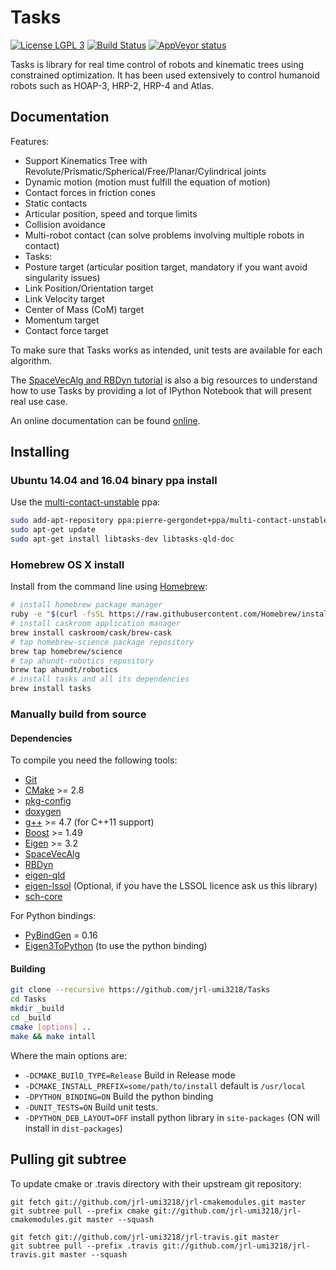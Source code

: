 # Tasks

[![License LGPL 3](https://img.shields.io/badge/license-LGPLv3-green.svg)](http://www.gnu.org/licenses/lgpl-3.0.txt)
[![Build Status](https://travis-ci.org/jrl-umi3218/Tasks.svg?branch=master)](https://travis-ci.org/jrl-umi3218/Tasks)
[![AppVeyor status](https://ci.appveyor.com/api/projects/status/kteqpch13y0ac3wq/branch/master?svg=true)](https://ci.appveyor.com/project/gergondet/tasks/branch/master)

Tasks is library for real time control of robots and kinematic trees using constrained optimization.
It has been used extensively to control humanoid robots such as HOAP-3, HRP-2, HRP-4 and Atlas.

## Documentation

Features:
 * Support Kinematics Tree with Revolute/Prismatic/Spherical/Free/Planar/Cylindrical joints
 * Dynamic motion (motion must fulfill the equation of motion)
 * Contact forces in friction cones
 * Static contacts
 * Articular position, speed and torque limits
 * Collision avoidance
 * Multi-robot contact (can solve problems involving multiple robots in contact)
 * Tasks:
  * Posture target (articular position target, mandatory if you want avoid singularity issues)
  * Link Position/Orientation target
  * Link Velocity target
  * Center of Mass (CoM) target
  * Momentum target
  * Contact force target

To make sure that Tasks works as intended, unit tests are available for each algorithm.

The [SpaceVecAlg and RBDyn tutorial](https://github.com/jorisv/sva_rbdyn_tutorials) is also a big resources to understand how to use Tasks by providing a lot of IPython Notebook that will present real use case.

An online documentation can be found [online](https://jrl-umi3218.github.io/Tasks).

## Installing

### Ubuntu 14.04 and 16.04 binary ppa install

Use the [multi-contact-unstable](https://launchpad.net/~pierre-gergondet+ppa/+archive/ubuntu/multi-contact-unstable) ppa:
```bash
sudo add-apt-repository ppa:pierre-gergondet+ppa/multi-contact-unstable
sudo apt-get update
sudo apt-get install libtasks-dev libtasks-qld-doc
```

### Homebrew OS X install

Install from the command line using [Homebrew](brew.sh):

```bash
# install homebrew package manager
ruby -e "$(curl -fsSL https://raw.githubusercontent.com/Homebrew/install/master/install)"
# install caskroom application manager
brew install caskroom/cask/brew-cask
# tap homebrew-science package repository
brew tap homebrew/science
# tap ahundt-robotics repository
brew tap ahundt/robotics
# install tasks and all its dependencies
brew install tasks
```

### Manually build from source

#### Dependencies

To compile you need the following tools:

 * [Git]()
 * [CMake]() >= 2.8
 * [pkg-config]()
 * [doxygen]()
 * [g++]() >= 4.7 (for C++11 support)
 * [Boost](http://www.boost.org/doc/libs/1_58_0/more/getting_started/unix-variants.html) >= 1.49
 * [Eigen](http://eigen.tuxfamily.org/index.php?title=Main_Page) >= 3.2
 * [SpaceVecAlg](https://github.com/jrl-umi3218/SpaceVecAlg)
 * [RBDyn](https://github.com/jrl-umi3218/RBDyn)
 * [eigen-qld](https://github.com/jrl-umi3218/eigen-qld)
 * [eigen-lssol]() (Optional, if you have the LSSOL licence ask us this library)
 * [sch-core](https://github.com/jrl-umi3218/sch-core)

For Python bindings:
 * [PyBindGen](https://launchpad.net/pybindgen) = 0.16
 * [Eigen3ToPython](https://github.com/jorisv/Eigen3ToPython) (to use the python binding)

#### Building

```sh
git clone --recursive https://github.com/jrl-umi3218/Tasks
cd Tasks
mkdir _build
cd _build
cmake [options] ..
make && make intall
```

Where the main options are:

 * `-DCMAKE_BUIlD_TYPE=Release` Build in Release mode
 * `-DCMAKE_INSTALL_PREFIX=some/path/to/install` default is `/usr/local`
 * `-DPYTHON_BINDING=ON` Build the python binding
 * `-DUNIT_TESTS=ON` Build unit tests.
 * `-DPYTHON_DEB_LAYOUT=OFF` install python library in `site-packages` (ON will install in `dist-packages`)


## Pulling git subtree

To update cmake or .travis directory with their upstream git repository:

```
git fetch git://github.com/jrl-umi3218/jrl-cmakemodules.git master
git subtree pull --prefix cmake git://github.com/jrl-umi3218/jrl-cmakemodules.git master --squash

git fetch git://github.com/jrl-umi3218/jrl-travis.git master
git subtree pull --prefix .travis git://github.com/jrl-umi3218/jrl-travis.git master --squash
```
